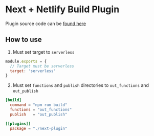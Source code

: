 # Next + Netlify Build Plugin

Plugin source code can be [found here](./next-plugin)

## How to use

1. Must set target to `serverless`

```js
module.exports = {
  // Target must be serverless
  target: 'serverless'
}
```

2. Must set `functions` and `publish` directories to `out_functions` and `out_publish`


```toml
[build]
  command = "npm run build"
  functions = "out_functions"
  publish   = "out_publish"

[[plugins]]
  package = "./next-plugin"
```
